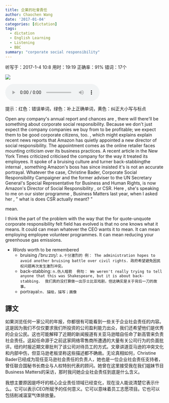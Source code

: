 ```yaml
---
title: 企業的社會責任
author: Chaochen Wang
date: '2017-01-04'
categories: [dictation]
tags:
  - dictation
  - English Learning
  - Listening
  - BBC
summary: "corporate social responsibility"
---
```




听写于：2017-1-4 10:8	用时：19:19
正确率：91%	错词：17个

![](/img/amazon.jpg)

<audio src="/mp3/amazon.mp3" controls="controls">
Your browser does not support the audio element.
你的瀏覽器不支持音頻播放。請使用chrome科學上網。
</audio>

提示：<span class="diff_off">红色</span>：错误单词，<span class="diff_add">绿色</span>：补上正确单词，<span class="diff_alert">黄色</span>：纠正大小写与标点

<p class="linetext">Open any company's annual report and chances are <span class="diff_alert">,</span> <span class="diff_off">there</span> <span class="diff_off">will</span> <span class="diff_add">there'll</span> be something about corporate social responsibility<span class="diff_alert">.</span> <span class="diff_alert" title="because ">Because </span>we don't just expect the <span class="diff_off">company</span> <span class="diff_add">companies</span> we buy from to be profitable<span class="diff_add">;</span> we expect them to be good corporate citizens, too<span class="diff_alert">.</span> <span class="diff_alert">,</span> <span class="diff_alert" title="Which ">which </span>might <span class="diff_off">explains</span> <span class="diff_add">explain</span> recent news reports that Amazon has quietly appointed a new director of social responsibility. The appointment comes as <span class="diff_add">the</span> online retailer faces mounting criticism over its business practices. A recent article in the New York Times <span class="diff_off">criticized</span> <span class="diff_add">criticised</span> <span class="diff_add">the</span> <span class="diff_add">company</span> for the way it treated its employees. It spoke of a bruising culture and <span class="diff_off">turner</span> <span class="diff_alert" title="backstabbing" >back-stabbing</span><span class="diff_add">the</span> <span class="diff_add">internal</span> , something Amazon's boss has since insisted <span class="diff_off">it's</span> <span class="diff_add">is</span> not an accurate portrayal. Whatever the case, Christine Bader, Corporate Social Responsibility Campaigner and <span class="diff_add">the</span> former adviser to the UN Secretary General's Special Representative for Business and Human Rights, is now Amazon's Director of Social Responsibility <span class="diff_alert">,</span> or CSR. Here <span class="diff_alert">,</span> she's speaking to me on our sister programme <span class="diff_alert">,</span> Business Matters last year, when I asked her <span class="diff_alert">,</span> <span class="diff_alert">"</span> <span class="diff_alert" title="What ">what </span><span class="diff_off">is</span> <span class="diff_add">does</span> CSR actually <span class="diff_off">meant</span><span class="diff_alert">?</span> <span class="diff_alert">"</span></p><p class="linetext"><span class="diff_add">mean</span><span class="diff_alert">.</span> </p><p class="linetext"></p><p class="linetext"> </p><p class="linetext"></p><p class="linetext">I think the part of the problem with the way that the  <span class="diff_off">for</span> <span class="diff_alert" title="quote unquote">quote-unquote</span> <span class="diff_add">corporate</span> responsibility <span class="diff_off">felt</span> <span class="diff_add">field</span> has evolved <span class="diff_add">is</span> that no one knows what it means. It <span class="diff_off">could</span> <span class="diff_add">can</span> mean whatever the CEO wants it to mean. It can mean <span class="diff_off">employing</span> <span class="diff_add">employee</span> volunteer programmes. It can mean reducing your greenhouse gas emissions.

* _Words_ worth to be remembered
    * bruising /ˈbruːzɪŋ/: `a.十分激烈的 例： The administration hopes to avoid another bruising battle over civil rights. 政府希望避免因民权问题再次发生激烈冲突。`
    * back-stabbing: `n.伤人暗箭  例句： We weren't really trying to tell anyone that this was Shakespeare, but it is about back-stabbing.  我们真的没打算做一出莎士比亚戏剧，但这确实是关于背后一刀的故事。`
    * portrayal:`n. 描绘，描写；画像`


## 譯文

如果浏览任何一家公司的年报，你都很有可能看到一些关于企业社会责任的内容。这是因为我们不仅仅要求我们所投资的公司盈利能力出众，我们还希望他们是优秀的企业公民。这也可能解释了近期的新闻报道有关亚马逊暗自任命了新高管来负责社会责任。这起任命源于之前这家网络零售商所遭遇的大量有关公司行为的负面批评。纽约时报近期文章批判了该公司对待员工的方式。文章讲道亚马逊的冲突文化和内部中伤，但亚马逊老板坚称这些描述都不确凿。无论真相如何，Christine Bader已经成为现任亚马逊社会责任的负责人，她也是一位企业社会责任支持者，曾任联合国秘书长商业与人权特别代表的顾问。她曾在这里接受我在我们姐妹节目Business Matters的采访，那时我问她企业社会责任到底是什么含义。

我想主要原因是呼吁的核心企业责任领域已经变化，现在没人能说清楚它表示什么。它可以表示CEO所赋予的任何意义。它可以意味着员工志愿项目。它也可以包括削减温室气体排放量。
